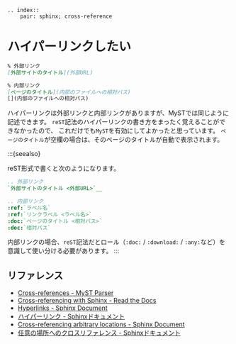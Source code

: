 ```{eval-rst}
.. index::
    pair: sphinx; cross-reference
```

# ハイパーリンクしたい

```md
% 外部リンク
[外部サイトのタイトル](外部URL)

% 内部リンク
[ページのタイトル](内部のファイルへの相対パス)
[](内部のファイルへの相対パス)
```

ハイパーリンクは外部リンクと内部リンクがありますが、MySTでは同じように記述できます。
``reST``記法のハイパーリンクの書き方をまったく覚えることができなかったので、
これだけでも``MyST``を有効にしてよかったと思っています。
``ページのタイトル``が空欄の場合は、そのページのタイトルが自動で表示されます。

:::{seealso}

reST形式で書くと次のようになります。

```rst
.. 外部リンク
`外部サイトのタイトル <外部URL>`__

.. 内部リンク
:ref:`ラベル名`
:ref:`リンクラベル <ラベル名>`
:doc:`ページのタイトル <相対パス>`
:doc:`相対パス`
```

内部リンクの場合、``reST``記法だとロール（``:doc:`` / ``:download:`` / ``:any:``など）を意識して使い分ける必要があります。
:::

## リファレンス

- [Cross-references - MyST Parser](https://myst-parser.readthedocs.io/en/latest/syntax/cross-referencing.html)
- [Cross-referencing with Sphinx - Read the Docs](https://docs.readthedocs.io/en/stable/guides/cross-referencing-with-sphinx.html)
- [Hyperlinks - Sphinx Document](https://www.sphinx-doc.org/en/master/usage/restructuredtext/basics.html#hyperlinks)
- [ハイパーリンク - Sphinxドキュメント](https://www.sphinx-doc.org/ja/master/usage/restructuredtext/basics.html#hyperlinks)
- [Cross-referencing arbitrary locations - Sphinx Document](https://www.sphinx-doc.org/en/master/usage/restructuredtext/roles.html#ref-role)
- [任意の場所へのクロスリファレンス - Sphinxドキュメント](https://www.sphinx-doc.org/ja/master/usage/restructuredtext/roles.html#ref-role)

